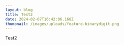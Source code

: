 ```yaml
---
layout: blog
title: Test2
date: 2024-02-07T16:42:06.168Z
thumbnail: /images/uploads/feature-binarydigit.png
---
```

Test2
